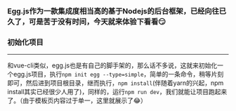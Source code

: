 ### Egg.js作为一款集成度相当高的基于Nodejs的后台框架，已经向往已久了，可是苦于没有时间，今天就来体验下看看😏

### 初始化项目
---
和vue-cli类似，egg.js也是有自己的脚手架的，那么话不多说，这就来初始化一个egg.js项目，执行`npm init egg --type=simple`，简单的一条命令，稍等片刻即可，然后进到项目根目录，继而执行，`npm install`(伴随着yarn的兴起，npm install其实已经很少人用了)，同样的，运行`npm run dev`，我们就能让项目跑起来了。（由于模板页内容过于单一，这里就展示了😂）

### 